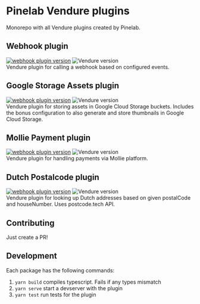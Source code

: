 # Pinelab Vendure plugins
Monorepo with all Vendure plugins created by Pinelab.

## Webhook plugin
[![webhook plugin version](https://img.shields.io/npm/v/vendure-plugin-webhook)](https://www.npmjs.com/package/vendure-plugin-webhook)
![Vendure version](https://img.shields.io/npm/dependency-version/vendure-plugin-webhook/dev/@vendure/core)  
Vendure plugin for calling a webhook based on configured events.

## Google Storage Assets plugin
[![webhook plugin version](https://img.shields.io/npm/v/vendure-plugin-google-storage-assets)](https://www.npmjs.com/package/vendure-plugin-google-storage-assets)
![Vendure version](https://img.shields.io/npm/dependency-version/vendure-plugin-google-storage-assets/dev/@vendure/core)   
Vendure plugin for storing assets in Google Cloud Storage buckets. 
Includes the bonus configuration to also generate and store thumbnails in Google Cloud Storage.

## Mollie Payment plugin
[![webhook plugin version](https://img.shields.io/npm/v/vendure-plugin-mollie)](https://www.npmjs.com/package/vendure-plugin-mollie)
![Vendure version](https://img.shields.io/npm/dependency-version/vendure-plugin-mollie/dev/@vendure/core)   
Vendure plugin for handling payments via Mollie platform.

## Dutch Postalcode plugin
[![webhook plugin version](https://img.shields.io/npm/v/vendure-plugin-dutch-postalcode)](https://www.npmjs.com/package/vendure-plugin-dutch-postalcode)
![Vendure version](https://img.shields.io/npm/dependency-version/vendure-plugin-dutch-postalcode/dev/@vendure/core)   
Vendure plugin for looking up Dutch addresses based on given postalCode and houseNumber. Uses postcode.tech API.



## Contributing
Just create a PR!

## Development
Each package has the following commands:
1. `yarn build` compiles typescript. Fails if any types mismatch   
1. `yarn serve` start a devserver with the plugin 
1. `yarn test` run tests for the plugin